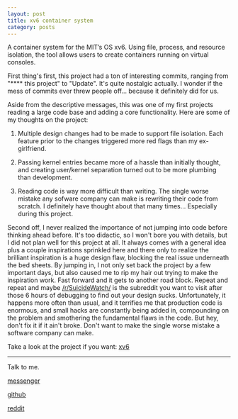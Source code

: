 ```yaml
---
layout: post
title: xv6 container system
category: posts
---
```

A container system for the MIT’s OS xv6. Using file, process, and resource isolation, the tool allows
users to create containers running on virtual consoles.

First thing's first, this project had a ton of interesting commits, ranging from "**** this project" to "Update". It's quite nostalgic actually. I wonder if the mess of commits ever threw people off... because it definitely did for us.

Aside from the descriptive messages, this was one of my first projects reading a large code base and adding a core functionality. Here are some of my thoughts on the project:

1) Multiple design changes had to be made to support file isolation. Each feature prior to the changes triggered more red flags than my ex-girlfriend.

2) Passing kernel entries became more of a hassle than initially thought, and creating user/kernel separation turned out to be more plumbing than development.

3) Reading code is way more difficult than writing. The single worse mistake any sofware company can make is rewriting their code from scratch. I definitely have thought about that many times... Especially during this project.

Second off, I never realized the importance of not jumping into code before thinking ahead before. It's too didactic, so I won't bore you with details, but I did not plan well for this project at all. It always comes with a general idea plus a couple inspirations sprinkled here and there only to realize the brilliant inspiration is a huge design flaw, blocking the real issue underneath the bed sheets. By jumping in, I not only set back the project by a few important days, but also caused me to rip my hair out trying to make the inspiration work. Fast forward and it gets to another road block. Repeat and repeat and maybe [/r/SuicideWatch/](https://www.reddit.com/r/SuicideWatch/) is the subreddit you want to visit after those 6 hours of debugging to find out your design sucks. Unfortunately, it happens more often than usual, and it terrifies me that production code is enormous, and small hacks are constantly being added in, compounding on the problem and smothering the fundamental flaws in the code. But hey, don't fix it if it ain't broke. Don't want to make the single worse mistake a software company can make.

Take a look at the project if you want:
[xv6][xv6]

---

Talk to me.

[messenger][facebook]

[github][dqd]

[reddit][reddit]

[facebook]: https://www.m.me/dqdang1
[dqd]: http://github.com/dqdang
[reddit]: https://www.reddit.com/user/outsidefarmland/
[xv6]: https://github.com/dqdang/xv6-Container-System
